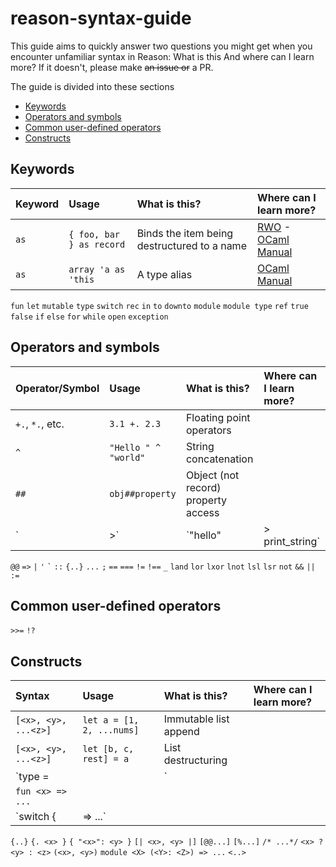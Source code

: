 # reason-syntax-guide

This guide aims to quickly answer two questions you might get when you encounter unfamiliar syntax in Reason: What is this And where can I learn more? If it doesn't, please make ~~an issue or~~ a PR.

The guide is divided into these sections
* [Keywords](#keywords)
* [Operators and symbols](#operators-and-symbols)
* [Common user-defined operators](#common-user-defined-operators)
* [Constructs](#constructs)

## Keywords

Keyword          | Usage                    | What is this?                                   | Where can I learn more?
:---             | :---                     | :---                                            | :---
`as`             | `{ foo, bar } as record` | Binds the item being destructured to a name     | [RWO](https://realworldocaml.org/v1/en/html/lists-and-patterns.html#terser-and-faster-patterns) - [OCaml Manual](http://caml.inria.fr/pub/docs/manual-ocaml/patterns.html)
`as`             | `array 'a as 'this`      | A type alias                                    | [OCaml Manual](https://caml.inria.fr/pub/docs/manual-ocaml/types.html#sec97)
`fun`
`let`
`mutable`
`type`
`switch`
`rec`
`in`
`to`
`downto`
`module`
`module type`
`ref`
`true`
`false`
`if`
`else`
`for`
`while`
`open`
`exception`


## Operators and symbols

Operator/Symbol      | Usage                     | What is this?                       | Where can I learn more?
 :---                | :---                      | :---                                | :---
`+.`, `*.`, etc.     | `3.1 +. 2.3`              | Floating point operators            | 
`^`                  | `"Hello " ^ "world"`      | String concatenation                |
`##`                 | `obj##property`           | Object (not record) property access | 
`|>`                 | `"hello" |> print_string` | Pipe operator                       |
`@@`
`=>`    <!-- function, functor, pattern matching -->
`|`     <!-- Variant and pattern separator -->
` ' `   <!-- Type parameter: (`'t`) -->
`` ` `` <!-- Polymorhpic variant: (`` `Thing ``) -->
`::`    <!-- Labeled arguments -->
`{..}`
`...`   <!-- Spread operator, array, object, destructuring -->
`;`
`==`
`===`
`!=`
`!==`
`_`
`land`
`lor`
`lxor`
`lnot`
`lsl`
`lsr`
`not`
`&&`
`||`
`:=`


## Common user-defined operators
`>>=`
`!?`


## Constructs

Syntax                      | Usage                     | What is this?                       | Where can I learn more?
:---                        | :---                      | :---                                | :---
`[<x>, <y>, ...<z>]`        | `let a = [1, 2, ...nums]` | Immutable list append               |
`[<x>, <y>, ...<z>]`        | `let [b, c, rest] = a`    | List destructuring                  |
`type <x> = | <y> | <z>`    |
`fun <x> => ...`            |
`switch <x> { | <y> => ...` |
`{..}`
`{. <x> }`
`{ "<x>": <y> }`
`[| <x>, <y> |]`
`[@@...]` <!-- Attribute -->
`[%...]` <!-- Extension node -->
`/* ...*/`
`<x> ? <y> : <z>`
`(<x>, <y>)` <!-- Tuple -->
`module <X> (<Y>: <Z>) => ...`<!-- Functor -->
`<..>`  <!-- JSX element -->
